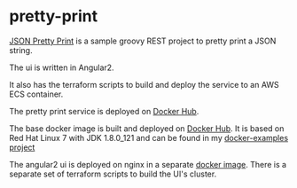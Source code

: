 # pretty-print


[JSON Pretty Print](http://pretty-print-ui-dev-alb-ecs-169084364.us-east-1.elb.amazonaws.com/) is a sample groovy REST project to pretty print a JSON string.


The ui is written in Angular2.

It also has the terraform scripts to build and deploy the service to an AWS ECS container.  

The pretty print service is deployed on [Docker Hub](https://hub.docker.com/r/chuckh/pretty-print/).

The base docker image is built and deployed on [Docker Hub](https://hub.docker.com/r/chuckh/rhel7-jdk/). It is based on Red Hat Linux 7 with JDK 1.8.0_121 and can be found in my [docker-examples project](https://github.com/chuckhutchinson2/docker-examples/tree/master/rhel7-java)

The angular2 ui is deployed on nginx in a separate [docker image](https://hub.docker.com/r/chuckh/pretty-print-ui/).  There is a separate set of terraform scripts to build the UI's cluster.